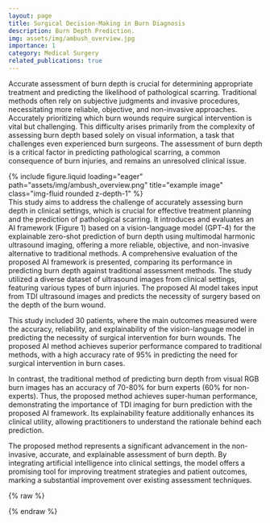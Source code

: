 ```yaml
---
layout: page
title: Surgical Decision-Making in Burn Diagnosis
description: Burn Depth Prediction.
img: assets/img/ambush_overview.jpg
importance: 1
category: Medical Surgery
related_publications: true
---
```


Accurate assessment of burn depth is crucial for determining appropriate treatment and predicting the likelihood of pathological scarring. Traditional methods often rely on subjective judgments and invasive procedures, necessitating more reliable, objective, and non-invasive approaches. Accurately prioritizing which burn wounds require surgical intervention is vital but challenging. This difficulty arises primarily from the complexity of assessing burn depth based solely on visual information, a task that challenges even experienced burn surgeons. The assessment of burn depth is a critical factor in predicting pathological scarring, a common consequence of burn injuries, and remains an unresolved clinical issue.

<div class="row">
    <div class="col-sm mt-3 mt-md-0">
        {% include figure.liquid loading="eager" path="assets/img/ambush_overview.png" title="example image" class="img-fluid rounded z-depth-1" %}
    </div>
</div>
This study aims to address the challenge of accurately assessing burn depth in clinical settings, which is crucial for effective treatment planning and the prediction of pathological scarring. It introduces and evaluates an AI framework (Figure 1) based on a vision-language model (GPT-4) for the explainable zero-shot prediction of burn depth using multimodal harmonic ultrasound imaging, offering a more reliable, objective, and non-invasive alternative to traditional methods. A  comprehensive evaluation of the proposed AI framework is presented, comparing its performance in predicting burn depth against traditional assessment methods. The study utilized a diverse dataset of ultrasound images from clinical settings, featuring various types of burn injuries. The proposed AI model takes input from TDI ultrasound images and predicts the necessity of surgery based on the depth of the burn wound.

This study included 30 patients, where the main outcomes measured were the accuracy, reliability, and explainability of the vision-language model in predicting the necessity of surgical intervention for burn wounds. The proposed AI method achieves superior performance compared to traditional methods, with a high accuracy rate of 95% in predicting the need for surgical intervention in burn cases. 

In contrast, the traditional method of predicting burn depth from visual RGB burn images has an accuracy of 70-80% for burn experts (60% for non-experts). Thus, the proposed method achieves super-human performance, demonstrating the importance of TDI imaging for burn prediction with the proposed AI framework. Its explainability feature additionally enhances its clinical utility, allowing practitioners to understand the rationale behind each prediction.

The proposed method represents a significant advancement in the non-invasive, accurate, and explainable assessment of burn depth. By integrating artificial intelligence into clinical settings, the model offers a promising tool for improving treatment strategies and patient outcomes, marking a substantial improvement over existing assessment techniques.

{% raw %}


{% endraw %}

